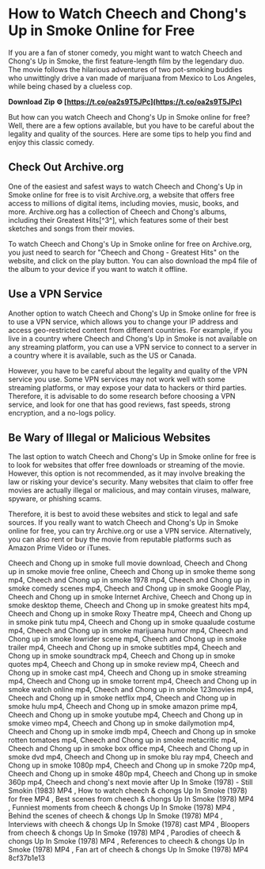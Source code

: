 # How to Watch Cheech and Chong's Up in Smoke Online for Free
 
If you are a fan of stoner comedy, you might want to watch Cheech and Chong's Up in Smoke, the first feature-length film by the legendary duo. The movie follows the hilarious adventures of two pot-smoking buddies who unwittingly drive a van made of marijuana from Mexico to Los Angeles, while being chased by a clueless cop.
 
**Download Zip ⚙ [https://t.co/oa2s9T5JPc](https://t.co/oa2s9T5JPc)**


 
But how can you watch Cheech and Chong's Up in Smoke online for free? Well, there are a few options available, but you have to be careful about the legality and quality of the sources. Here are some tips to help you find and enjoy this classic comedy.
 
## Check Out Archive.org
 
One of the easiest and safest ways to watch Cheech and Chong's Up in Smoke online for free is to visit Archive.org, a website that offers free access to millions of digital items, including movies, music, books, and more. Archive.org has a collection of Cheech and Chong's albums, including their Greatest Hits[^3^], which features some of their best sketches and songs from their movies.
 
To watch Cheech and Chong's Up in Smoke online for free on Archive.org, you just need to search for "Cheech and Chong - Greatest Hits" on the website, and click on the play button. You can also download the mp4 file of the album to your device if you want to watch it offline.
 
## Use a VPN Service
 
Another option to watch Cheech and Chong's Up in Smoke online for free is to use a VPN service, which allows you to change your IP address and access geo-restricted content from different countries. For example, if you live in a country where Cheech and Chong's Up in Smoke is not available on any streaming platform, you can use a VPN service to connect to a server in a country where it is available, such as the US or Canada.
 
However, you have to be careful about the legality and quality of the VPN service you use. Some VPN services may not work well with some streaming platforms, or may expose your data to hackers or third parties. Therefore, it is advisable to do some research before choosing a VPN service, and look for one that has good reviews, fast speeds, strong encryption, and a no-logs policy.
 
## Be Wary of Illegal or Malicious Websites
 
The last option to watch Cheech and Chong's Up in Smoke online for free is to look for websites that offer free downloads or streaming of the movie. However, this option is not recommended, as it may involve breaking the law or risking your device's security. Many websites that claim to offer free movies are actually illegal or malicious, and may contain viruses, malware, spyware, or phishing scams.
 
Therefore, it is best to avoid these websites and stick to legal and safe sources. If you really want to watch Cheech and Chong's Up in Smoke online for free, you can try Archive.org or use a VPN service. Alternatively, you can also rent or buy the movie from reputable platforms such as Amazon Prime Video or iTunes.
 
Cheech and Chong up in smoke full movie download,  Cheech and Chong up in smoke movie free online,  Cheech and Chong up in smoke theme song mp4,  Cheech and Chong up in smoke 1978 mp4,  Cheech and Chong up in smoke comedy scenes mp4,  Cheech and Chong up in smoke Google Play,  Cheech and Chong up in smoke Internet Archive,  Cheech and Chong up in smoke desktop theme,  Cheech and Chong up in smoke greatest hits mp4,  Cheech and Chong up in smoke Roxy Theatre mp4,  Cheech and Chong up in smoke pink tutu mp4,  Cheech and Chong up in smoke quaalude costume mp4,  Cheech and Chong up in smoke marijuana humor mp4,  Cheech and Chong up in smoke lowrider scene mp4,  Cheech and Chong up in smoke trailer mp4,  Cheech and Chong up in smoke subtitles mp4,  Cheech and Chong up in smoke soundtrack mp4,  Cheech and Chong up in smoke quotes mp4,  Cheech and Chong up in smoke review mp4,  Cheech and Chong up in smoke cast mp4,  Cheech and Chong up in smoke streaming mp4,  Cheech and Chong up in smoke torrent mp4,  Cheech and Chong up in smoke watch online mp4,  Cheech and Chong up in smoke 123movies mp4,  Cheech and Chong up in smoke netflix mp4,  Cheech and Chong up in smoke hulu mp4,  Cheech and Chong up in smoke amazon prime mp4,  Cheech and Chong up in smoke youtube mp4,  Cheech and Chong up in smoke vimeo mp4,  Cheech and Chong up in smoke dailymotion mp4,  Cheech and Chong up in smoke imdb mp4,  Cheech and Chong up in smoke rotten tomatoes mp4,  Cheech and Chong up in smoke metacritic mp4,  Cheech and Chong up in smoke box office mp4,  Cheech and Chong up in smoke dvd mp4,  Cheech and Chong up in smoke blu ray mp4,  Cheech and Chong up in smoke 1080p mp4,  Cheech and Chong up in smoke 720p mp4,  Cheech and Chong up in smoke 480p mp4,  Cheech and Chong up in smoke 360p mp4,  Cheech and chong's next movie after Up In Smoke (1978) - Still Smokin (1983) MP4 ,  How to watch cheech & chongs Up In Smoke (1978) for free MP4 ,  Best scenes from cheech & chongs Up In Smoke (1978) MP4 ,  Funniest moments from cheech & chongs Up In Smoke (1978) MP4 ,  Behind the scenes of cheech & chongs Up In Smoke (1978) MP4 ,  Interviews with cheech & chongs Up In Smoke (1978) cast MP4 ,  Bloopers from cheech & chongs Up In Smoke (1978) MP4 ,  Parodies of cheech & chongs Up In Smoke (1978) MP4 ,  References to cheech & chongs Up In Smoke (1978) MP4 ,  Fan art of cheech & chongs Up In Smoke (1978) MP4
 8cf37b1e13
 
